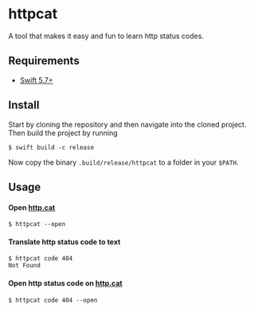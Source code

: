 # httpcat

A tool that makes it easy and fun to learn http status codes.

## Requirements
- [Swift 5.7+](https://www.swift.org/getting-started/)

## Install
Start by cloning the repository and then navigate into the cloned project.
Then build the project by running

```
$ swift build -c release
```

Now copy the binary `.build/release/httpcat` to a folder in your `$PATH`.

## Usage
#### Open [http.cat](https://http.cat)
```
$ httpcat --open
```

#### Translate http status code to text
```
$ httpcat code 404
Not Found
```

#### Open http status code on [http.cat](https://http.cat)
```
$ httpcat code 404 --open
```
